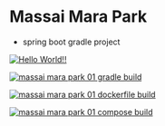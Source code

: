 # Massai Mara Park

+ spring boot gradle project

[![Hello World!!](https://github.com/dhfkdlsj/massai_mara_park01/actions/workflows/01hellowworld.yaml/badge.svg)](https://github.com/dhfkdlsj/massai_mara_park01/actions/workflows/01hellowworld.yaml)


[![massai mara park 01 gradle build](https://github.com/dhfkdlsj/massai_mara_park01/actions/workflows/02mmpark01_gradle_build.yaml/badge.svg)](https://github.com/dhfkdlsj/massai_mara_park01/actions/workflows/02mmpark01_gradle_build.yaml)

[![massai mara park 01 dockerfile build](https://github.com/dhfkdlsj/massai_mara_park01/actions/workflows/03mmpark01_dockerfile.yaml/badge.svg)](https://github.com/dhfkdlsj/massai_mara_park01/actions/workflows/03mmpark01_dockerfile.yaml)

[![massai mara park 01 compose build](https://github.com/dhfkdlsj/massai_mara_park01/actions/workflows/04mmpark01_compose_build.yaml/badge.svg)](https://github.com/dhfkdlsj/massai_mara_park01/actions/workflows/04mmpark01_compose_build.yaml)